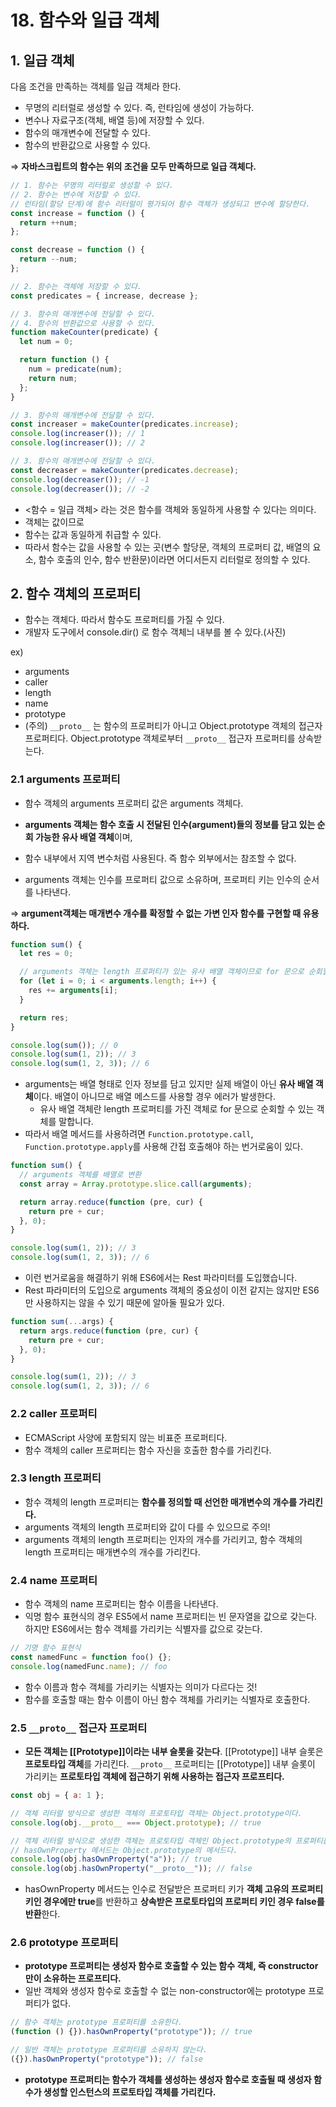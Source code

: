# 18. 함수와 일급 객체

## 1. 일급 객체

다음 조건을 만족하는 객체를 일급 객체라 한다.

- 무명의 리터럴로 생성할 수 있다. 즉, 런타임에 생성이 가능하다.
- 변수나 자료구조(객체, 배열 등)에 저장할 수 있다.
- 함수의 매개변수에 전달할 수 있다.
- 함수의 반환값으로 사용할 수 있다.

⇒ **자바스크립트의 함수는 위의 조건을 모두 만족하므로 일급 객체다.**

```js
// 1. 함수는 무명의 리터럴로 생성할 수 있다.
// 2. 함수는 변수에 저장할 수 있다.
// 런타임(할당 단계)에 함수 리터럴이 평가되어 함수 객체가 생성되고 변수에 할당한다.
const increase = function () {
  return ++num;
};

const decrease = function () {
  return --num;
};

// 2. 함수는 객체에 저장할 수 있다.
const predicates = { increase, decrease };

// 3. 함수의 매개변수에 전달할 수 있다.
// 4. 함수의 반환값으로 사용할 수 있다.
function makeCounter(predicate) {
  let num = 0;

  return function () {
    num = predicate(num);
    return num;
  };
}

// 3. 함수의 매개변수에 전달할 수 있다.
const increaser = makeCounter(predicates.increase);
console.log(increaser()); // 1
console.log(increaser()); // 2

// 3. 함수의 매개변수에 전달할 수 있다.
const decreaser = makeCounter(predicates.decrease);
console.log(decreaser()); // -1
console.log(decreaser()); // -2
```

- <함수 = 일급 객체> 라는 것은 함수를 객체와 동일하게 사용할 수 있다는 의미다.
- 객체는 값이므로
- 함수는 값과 동일하게 취급할 수 있다.
- 따라서 함수는 값을 사용할 수 있는 곳(변수 할당문, 객체의 프로퍼티 값, 배열의 요소, 함수 호출의 인수, 함수 반환문)이라면 어디서든지 리터럴로 정의할 수 있다.

## 2. 함수 객체의 프로퍼티

- 함수는 객체다. 따라서 함수도 프로퍼티를 가질 수 있다.
- 개발자 도구에서 console.dir() 로 함수 객체늬 내부를 볼 수 있다.(사진)

ex)

- arguments
- caller
- length
- name
- prototype
- (주의) `__proto__` 는 함수의 프로퍼티가 아니고 Object.prototype 객체의 접근자 프로퍼티다. Object.prototype 객체로부터 `__proto__` 접근자 프로퍼티를 상속받는다.

### 2.1 arguments 프로퍼티

- 함수 객체의 arguments 프로퍼티 값은 arguments 객체다.
- **arguments 객체는 함수 호출 시 전달된 인수(argument)들의 정보를 담고 있는 순회 가능한 유사 배열 객체**이며,
- 함수 내부에서 지역 변수처럼 사용된다. 즉 함수 외부에서는 참조할 수 없다.

- arguments 객체는 인수를 프로퍼티 값으로 소유하며, 프로퍼티 키는 인수의 순서를 나타낸다.

⇒ **argument객체는 매개변수 개수를 확정할 수 없는 가변 인자 함수를 구현할 때 유용하다.**

```js
function sum() {
  let res = 0;

  // arguments 객체는 length 프로퍼티가 있는 유사 배열 객체이므로 for 문으로 순회할 수 있다.
  for (let i = 0; i < arguments.length; i++) {
    res += arguments[i];
  }

  return res;
}

console.log(sum()); // 0
console.log(sum(1, 2)); // 3
console.log(sum(1, 2, 3)); // 6
```

- arguments는 배열 형태로 인자 정보를 담고 있지만 실제 배열이 아닌 **유사 배열 객체**이다. 배열이 아니므로 배열 메스드를 사용할 경우 에러가 발생한다.
  - 유사 배열 객체란 length 프로퍼티를 가진 객체로 for 문으로 순회할 수 있는 객체를 말합니다.
- 따라서 배열 메서드를 사용하려면 `Function.prototype.call`, `Function.prototype.apply`를 사용해 간접 호출해야 하는 번거로움이 있다.

```js
function sum() {
  // arguments 객체를 배열로 변환
  const array = Array.prototype.slice.call(arguments);

  return array.reduce(function (pre, cur) {
    return pre + cur;
  }, 0);
}

console.log(sum(1, 2)); // 3
console.log(sum(1, 2, 3)); // 6
```

- 이런 번거로움을 해결하기 위해 ES6에서는 Rest 파라미터를 도입했습니다.
- Rest 파라미터의 도입으로 arguments 객체의 중요성이 이전 같지는 않지만 ES6만 사용하지는 않을 수 있기 때문에 알아둘 필요가 있다.

```js
function sum(...args) {
  return args.reduce(function (pre, cur) {
    return pre + cur;
  }, 0);
}

console.log(sum(1, 2)); // 3
console.log(sum(1, 2, 3)); // 6
```

### 2.2 caller 프로퍼티

- ECMAScript 사양에 포함되지 않는 비표준 프로퍼티다.
- 함수 객체의 caller 프로퍼티는 함수 자신을 호출한 함수를 가리킨다.

### 2.3 length 프로퍼티

- 함수 객체의 length 프로퍼티는 **함수를 정의할 때 선언한 매개변수의 개수를 가리킨다.**
- arguments 객체의 length 프로퍼티와 값이 다를 수 있으므로 주의!
- arguments 객체의 length 프로퍼티는 인자의 개수를 가리키고, 함수 객체의 length 프로퍼티는 매개변수의 개수를 가리킨다.

### 2.4 name 프로퍼티

- 함수 객체의 name 프로퍼티는 함수 이름을 나타낸다.
- 익명 함수 표현식의 경우 ES5에서 name 프로퍼티는 빈 문자열을 값으로 갖는다. 하지만 ES6에서는 함수 객체를 가리키는 식별자를 값으로 갖는다.

```js
// 기명 함수 표현식
const namedFunc = function foo() {};
console.log(namedFunc.name); // foo
```

- 함수 이름과 함수 객체를 가리키는 식별자는 의미가 다르다는 것!
- 함수를 호출할 때는 함수 이름이 아닌 함수 객체를 가리키는 식별자로 호출한다.

### 2.5 `__proto__` 접근자 프로퍼티

- **모든 객체는 [[Prototype]]이라는 내부 슬롯을 갖는다**. [[Prototype]] 내부 슬롯은 **프로토타입 객체**를 가리킨다. `__proto__` 프로퍼티는 [[Prototype]] 내부 슬롯이 가리키는 **프로토타입 객체에 접근하기 위해 사용하는 접근자 프로프티다.**

```js
const obj = { a: 1 };

// 객체 리터럴 방식으로 생성한 객체의 프로토타입 객체는 Object.prototype이다.
console.log(obj.__proto__ === Object.prototype); // true

// 객체 리터럴 방식으로 생성한 객체는 프로토타입 객체인 Object.prototype의 프로퍼티를 상속받는다.
// hasOwnProperty 메서드는 Object.prototype의 메서드다.
console.log(obj.hasOwnProperty("a")); // true
console.log(obj.hasOwnProperty("__proto__")); // false
```

- hasOwnProperty 메서드는 인수로 전달받은 프로퍼티 키가 **객체 고유의 프로퍼티 키인 경우에만 true**를 반환하고 **상속받은 프로토타입의 프로퍼티 키인 경우 false를 반환**한다.

### 2.6 prototype 프로퍼티

- **prototype 프로퍼티는 생성자 함수로 호출할 수 있는 함수 객체, 즉 constructor만이 소유하는 프로프티다.**
- 일반 객체와 생성자 함수로 호출할 수 없는 non-constructor에는 prototype 프로퍼티가 없다.

```js
// 함수 객체는 prototype 프로퍼티를 소유한다.
(function () {}).hasOwnProperty("prototype")); // true

// 일반 객체는 prototype 프로퍼티를 소유하지 않는다.
({}).hasOwnProperty("prototype")); // false
```

- **prototype 프로퍼티는 함수가 객체를 생성하는 생성자 함수로 호출될 때 생성자 함수가 생성할 인스턴스의 프로토타입 객체를 가리킨다.**
